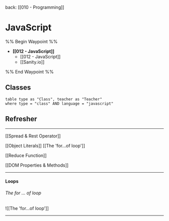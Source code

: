 back: [[010 - Programming]]


# JavaScript

%% Begin Waypoint %%
- **[[012 - JavaScript]]**
	- [[012 - JavaScript]]
	- [[Sanity.io]]

%% End Waypoint %%


## Classes

```dataview
table type as "Class", teacher as "Teacher"
where type = "class" AND language = "javascript"

```









## Refresher
---

 [[Spread & Rest Operator]]

[[Object Literals]]
[[The 'for...of loop']]

[[Reduce Function]]

[[DOM Properties & Methods]]


___

#### Loops

###### The for ... of loop
![[The 'for...of loop']]

---
